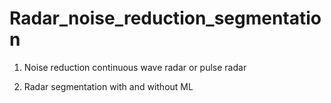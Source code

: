 # Radar_noise_reduction_segmentation

1. Noise reduction continuous wave radar or pulse radar

2. Radar segmentation with and without ML
